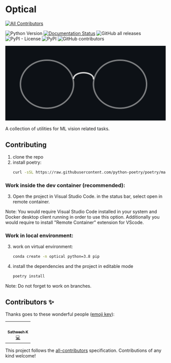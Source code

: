 # Optical
<!-- ALL-CONTRIBUTORS-BADGE:START - Do not remove or modify this section -->
[![All Contributors](https://img.shields.io/badge/all_contributors-1-orange.svg?style=flat-square)](#contributors-)
<!-- ALL-CONTRIBUTORS-BADGE:END -->

![Python Version](https://img.shields.io/pypi/pyversions/optical)
[![Documentation Status](https://readthedocs.org/projects/optical/badge/?version=latest)](https://optical.readthedocs.io/en/latest/?badge=latest)
![GitHub all releases](https://img.shields.io/github/downloads/hashtagml/optical/total)
![PyPI - License](https://img.shields.io/pypi/l/optical)
![PyPI](https://img.shields.io/pypi/v/optical?color=darkgreen)
![GitHub contributors](https://img.shields.io/github/contributors/hashtagml/optical?color=orange)
<p align="center"><img align="centre" src="assets/optical_b.png" alt="logo" width = "650"></p>

A collection of utilities for ML vision related tasks.

## Contributing

1. clone the repo
2. install poetry:
    ```sh
    curl -sSL https://raw.githubusercontent.com/python-poetry/poetry/master/get-poetry.py | python -
    ```

### Work inside the dev container (recommended):
3. Open the project in Visual Studio Code. in the status bar, select open in remote container.

Note: You would require Visual Studio Code installed in your system and Docker desktop client running in order to use this option. Additionally you would require to install "Remote Container" extension for VScode.

### Work in local environment:

3. work on virtual environment:
   ```sh
   conda create -n optical python=3.8 pip
   ```

4. install the dependencies and the project in editable mode
   ```sh
   poetry install
   ```

Note: Do not forget to work on branches.

## Contributors ✨

Thanks goes to these wonderful people ([emoji key](https://allcontributors.org/docs/en/emoji-key)):

<!-- ALL-CONTRIBUTORS-LIST:START - Do not remove or modify this section -->
<!-- prettier-ignore-start -->
<!-- markdownlint-disable -->
<table>
  <tr>
    <td align="center"><a href="https://www.linkedin.com/in/satheesh-katipomu/"><img src="https://avatars.githubusercontent.com/u/44122848?v=4?s=100" width="100px;" alt=""/><br /><sub><b>Satheesh K</b></sub></a><br /><a href="https://github.com/hashtagml/optical/commits?author=satheeshkatipomu" title="Code">💻</a></td>
  </tr>
</table>

<!-- markdownlint-restore -->
<!-- prettier-ignore-end -->

<!-- ALL-CONTRIBUTORS-LIST:END -->

This project follows the [all-contributors](https://github.com/all-contributors/all-contributors) specification. Contributions of any kind welcome!